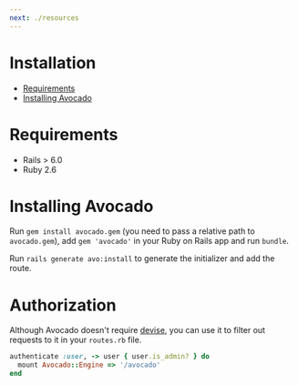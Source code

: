 ```yaml
---
next: ./resources
---
```


# Installation

- [Requirements](#requirements)
- [Installing Avocado](#installing-avocado)


# Requirements

 - Rails > 6.0
 - Ruby 2.6

# Installing Avocado

Run `gem install avocado.gem` (you need to pass a relative path to `avocado.gem`), add `gem 'avocado'` in your Ruby on Rails app and run `bundle`.

Run `rails generate avo:install` to generate the initializer and add the route.

# Authorization

Although Avocado doesn't require [devise](https://github.com/heartcombo/devise), you can use it to filter out requests to it in your `routes.rb` file.

```ruby
authenticate :user, -> user { user.is_admin? } do
  mount Avocado::Engine => '/avocado'
end
```
